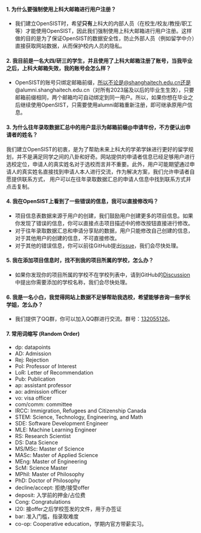 #### 1. 为什么要强制使用上科大邮箱进行用户注册？
* 我们建立OpenSIST时，希望**只有**上科大的内部人员（在校生/校友/教授/职工等）才能使用OpenSIST，因此我们强制使用上科大邮箱进行用户注册。这样做的目的是为了保证OpenSIST的数据安全性，防止外部人员（例如留学中介）直接获取网站数据，从而保护校内人员的隐私。
#### 2. 我目前是一名大四/研三的学生，并且使用了上科大邮箱注册了账号，当我毕业之后，上科大邮箱失效，我的账号会怎么样？
* OpenSIST的账号只绑定邮箱前缀，所以不论是@shanghaitech.edu.cn还是@alumni.shanghaitech.edu.cn（对所有2023届及以后的毕业生生效），只要邮箱前缀相同，两个邮箱均可自动绑定到同一用户。所以，如果你想在毕业之后继续使用OpenSIST，只需要使用alumni邮箱重新注册，即可继承原用户信息。
#### 3. 为什么往年录取数据汇总中的用户显示为邮箱前缀@申请年份，不方便认出申请者的姓名？
我们建立OpenSIST的初衷，是为了帮助未来上科大的学弟学妹进行更好的留学规划，并不是满足同学之间的八卦和好奇。网站提供的申请者信息已经足够用户进行选校定位，申请人的真实姓名对于选校而言并不重要。此外，用户可能期望通过申请人的真实姓名直接找到申请人本人进行交流，作为解决方案，我们允许申请者自愿提供联系方式， 用户可以在往年录取数据汇总的申请人信息中找到联系方式并点击复制。
#### 4. 我在OpenSIST上看到了一些错误的信息，我可以直接修改吗？
* 项目信息表数据来源于用户的创建，我们鼓励用户创建更多的项目信息。如果你发现了错误的信息，你可以直接点击项目描述中的修改按钮直接进行修改。
* 对于往年录取数据汇总和申请分享贴的数据，用户只能修改自己创建的信息，对于其他用户的创建的信息，不可直接修改。
* 对于其他的错误信息，你可以前往GitHub提出[issue](https://github.com/OpenSIST/OpenSIST.github.io/issues)，我们会尽快处理。
#### 5. 我在添加项目信息时，找不到我的项目所属的学校，怎么办？
* 如果你发现你的项目所属的学校不在学校列表中，请到GitHub的[Discussion](https://github.com/orgs/OpenSIST/discussions/23)中提出你需要添加的学校名称，我们会尽快处理。
#### 6. 我是一名小白，我觉得网站上数据不足够帮助我选校，希望能够咨询一些学长学姐，怎么办？
* 我们提供了QQ群，你可以加入QQ群进行交流。群号：[132055126](http://qm.qq.com/cgi-bin/qm/qr?_wv=1027&k=8WAM3ZWxdfZYR0RsfOYBkvqyZMGIe6OY&authKey=wdhr9%2FDihgHL4iFbUTjw8x0h6R2SNyVNfxszrzKtRMV3Ytr10IC8kZpPU7e%2Bwdwx&noverify=0&group_code=132055126)。
#### 7. 常用词缩写 (Random Order)
* dp: datapoints 
* AD: Admission 
* Rej: Rejection 
* PoI: Professor of Interest
* LoR: Letter of Recommendation
* Pub: Publication
* ap: assistant professor 
* ao: admission officer
* vo: visa officer
* com/comm: committee
* IRCC: Immigration, Refugees and Citizenship Canada
* STEM: Science, Technology, Engineering, and Math
* SDE: Software Development Engineer
* MLE: Machine Learning Engineer
* RS: Research Scientist
* DS: Data Science
* MS/MSc: Master of Science
* MASc: Master of Applied Science
* MEng: Master of Engineering
* ScM: Science Master
* MPhil: Master of Philosophy
* PhD: Doctor of Philosophy
* decline/accept: 拒绝/接受offer
* deposit: 入学前的押金/占位费
* Cong: Congratulations
* I20: 接offer之后学校签发的文件，用于办签证
* bar: 准入门槛，指录取难度
* co-op: Cooperative education，学期内官方带薪实习。
